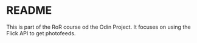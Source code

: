 # README

This is part of the RoR course od the Odin Project. It focuses on using the Flick API to get photofeeds.